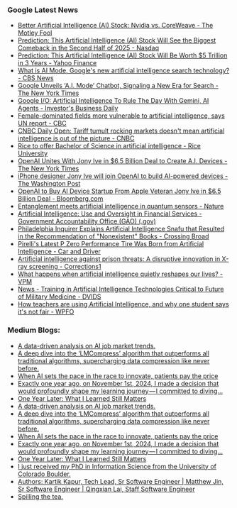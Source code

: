 ### Google Latest News
<!-- GOOGLE-NEWS-CONTENT:START -->

- [Better Artificial Intelligence (AI) Stock: Nvidia vs. CoreWeave - The Motley Fool](https://news.google.com/rss/articles/CBMilwFBVV95cUxQZkQ4WnZVUW51TS0zd2tXOFVNdkNVTFkwemR6WTdfcmhucnloT3JzenNYRlQ2Zkpxd29uNXg0eVo1LXoxUWY1dlJQNlVGaHdWanhjU09fN3VmVldZUnRUTUNfak1fQm5XODh2U0dlS0E1UGRWcHdSMWZ4dnJPNEp3WTJ3eUtGT1BYNlF6Z2ktSllvMTNhN1Qw?oc=5)
- [Prediction: This Artificial Intelligence (AI) Stock Will See the Biggest Comeback in the Second Half of 2025 - Nasdaq](https://news.google.com/rss/articles/CBMiugFBVV95cUxNbE56NHBWY1RqNjRLUXpfZEUzVU96eUJqaDZweWhxRElfWmNLcTljc1FWb0FJdWFWUE02Sm5oOGhUT0sxNl9GRFBqN0VTaGR3cnpvU3ZlUnFkdGgxX2t4NHZHaElBanJMcmxnU2d3NFViN1l6cXNSSkdXVjNqT0lzWExTYlZGSm9SN1VvdHZ6ZjJlSXd3XzNGb0oxNDBfMlZqNnNEQkYyTjJXSG5PUndpTGtQUlVlRkVnaWc?oc=5)
- [Prediction: This Artificial Intelligence (AI) Stock Will Be Worth $5 Trillion in 3 Years - Yahoo Finance](https://news.google.com/rss/articles/CBMikwFBVV95cUxPZl9ZS05KNEowcnRBQ1JyZU4wTkttcnBjUEN5dUV1VDRoanQzUW9SUTdvd0R5WFAzM0FjNE01Vm03NlQwRlkzTkxadHRQdlhBSVozdXgzMjU5Wm9NWjVvQTJ1SzJPbnBHUi12N3dGVDlQdVBESUVYN05yQ1VEbzZoVnRLMFlPVnpHckRiOG1sVzNOXzA?oc=5)
- [What is AI Mode, Google's new artificial intelligence search technology? - CBS News](https://news.google.com/rss/articles/CBMib0FVX3lxTE5JQkI5ZlQzeFJkWlloUUJCaEdxSzJiRmlzcHkzWThIT0hXak5VYzAwRHdaTXNGMkVQcUF1WE1hcVB0dDI3ekM3b0pILUFORGlJakcxVGdSYjBqTEwxaVhjb050ekotSmdFTEx1R0d4QdIBdEFVX3lxTFBFcVdja0RBUU5oWndzdmlvd0RwM0dxQnJ4MXA4ZUtnaHVBQkhqUTkybnJBbnV2dmpFRXNERk82X1I5YTgzMGRXSktham4tV1JkV2o3QUhyVExSaGdOLW1FM29ESmVjV1lWMWpXS3h5eGktVmRl?oc=5)
- [Google Unveils ‘A.I. Mode’ Chatbot, Signaling a New Era for Search - The New York Times](https://news.google.com/rss/articles/CBMijgFBVV95cUxOU0xJRlBMalJQVzRkWnZUYW9OejV4SlV0elZOY2pORFp1b3NscW9GblVpbHhCQ2x2LWJoTlpHUTdHTUpwV3VZNG9ZOE1CczM5cVczd01TWkxKNkd1UUwydXlsRzJmM200Mnpsb1VuOVZaUXk1QlVyQWZHMGNEZXBpN0NodmR5MHZUb2VDN0J3?oc=5)
- [Google I/O: Artificial Intelligence To Rule The Day With Gemini, AI Agents - Investor's Business Daily](https://news.google.com/rss/articles/CBMinAFBVV95cUxQNjE0YnVrZE5BRHM0V2RHT0ZrOXQ1VGVtQ2RFSU4wV2J3cnFFVkliSzBkZmFTWnBqNENWVmNZc3R6VGNNbTlxVm1XU2xHckxnbTdZQjRJbWdMa2ZPR3c0WGpRY19WVXF0dXZ5Q0RVWlpOVVRLellQQVN1ZTdSamRNSmlHdlJjNlFqOTNMa3BwWnFsUll4b3J5VVFLM20?oc=5)
- [Female-dominated fields more vulnerable to artificial intelligence, says UN report - CBC](https://news.google.com/rss/articles/CBMicEFVX3lxTE41MTBHaC1uNnByNVJOYS1ONVVqdUZzQzgzdnRZYnF5LXFydWZPd1BvVlBQM0F4dWJaeXIwS21yMl9rVHk0RWlmcVlhWTVKaW9jZ3FUanRraWhIeFVCYkM3dEMyMTBWWkt4N1BCYTF3SlM?oc=5)
- [CNBC Daily Open: Tariff tumult rocking markets doesn't mean artificial intelligence is out of the picture - CNBC](https://news.google.com/rss/articles/CBMiowFBVV95cUxQRDFOVXNILW9Uc09LdGhGdTVFYVhVNXcteUdBNlNtS1FfRlJuelQwV3lEWWV5RzluWF9URG9qVmZLZDM5SmpFRDlIbTNkTndmRlpOMUVwZ0NPay1KYm5HMjJncWg5dFlhTkVibzllT1puek0zUndaNkVDVnFKNlVva3oxVFRqeTJYYkhxaklSazN1RWJGVV8xYnViVHlaak41d0FF0gGoAUFVX3lxTE5uSHlaNlp3aWxQNk5rR3NXZy1EMzJQdkJwSTllLUJMQkRXRVYtZXZwbHVZclZOMVVJTFJpOGtQelVBMTNPYXpDUzNDS0RHWXJmY0x0RVR4Xy1OdWJVc2FyR1VEMlNGamVZTDFqQzJyVDgxY3lQS0FJcTdfWnNLS1hDZEtRUlFRSzMzMkJ0TXdtR1F4OVdzQjI1Y1oxUWQ4ZThJVFhnM3NsZA?oc=5)
- [Rice to offer Bachelor of Science in artificial intelligence - Rice University](https://news.google.com/rss/articles/CBMiiwFBVV95cUxPeldGdHFpdU1HeWlxcU1zaUE3YjZVMmVnNW04ZU8teWpyR0VUVlh3WVVDa1lDVXMwaXZlRzJkaktSd3ZQTHZaSThSWFNITm04TGtiUXVLWEpSSDRwb0toRHdLT0NVOTIxa3pMQzNjUzA5b09KNGxxek9ybENnM2xKMTlnaGZKbHJfWDNF?oc=5)
- [OpenAI Unites With Jony Ive in $6.5 Billion Deal to Create A.I. Devices - The New York Times](https://news.google.com/rss/articles/CBMie0FVX3lxTE00YUFiazc1ektPUE1tdVJIM1BXWGpIYjNkY3FlS29PWWE0UFRxd09Dbzg5REszRnNBTGR6WnpqQ0FrYzBXVzJBNWwwZmo4cU1nNGRnTlEtamxjZXRqNThwSmJFS0FqRWJmeVJJU0pVeUM2MHRNN2pGdzljaw?oc=5)
- [iPhone designer Jony Ive will join OpenAI to build AI-powered devices - The Washington Post](https://news.google.com/rss/articles/CBMihgFBVV95cUxQLVplZUhEVTlwdlo5QXBRby1QMC1kMzNaR1drT1czUEtyUk1aN3BDLV92eGluNlNDYUdEMGpZeWptZkkyYU83MVRQUHg4ZjBMajUxWDcwMzhibFNqd2wtdkxveGFTZVd5OUY0Yk16RERSU184STlhbHpYWE9qMWRVU2hITllTdw?oc=5)
- [OpenAI to Buy AI Device Startup From Apple Veteran Jony Ive in $6.5 Billion Deal - Bloomberg.com](https://news.google.com/rss/articles/CBMixgFBVV95cUxOUEJ4eDVfUlo5amVuV2k5dUJxLWdfX3VrVU1YeWdQR3JWVENHbTZ1aW1JalFsUENmMmR2UEdqOWVBVVpmUGNUSERGVm0tM280V0h1NFNRRmdKdnBxMTF6OFVvbXhJQU16ai1jcEZPb2p0cjRvZWtCS0N5QUp6N29qYzhGeEd0T1ZaMUtGRUtnSlU3bHdhNTJockM3c2RuM1JZUm1YdjRUU1ZWcXdfdHoyQlI2NlNyN2tYSzlSelU0MFBiWFNmMXc?oc=5)
- [Entanglement meets artificial intelligence in quantum sensors - Nature](https://news.google.com/rss/articles/CBMiX0FVX3lxTE5jZThwLXJXRG1pa1JYeF9JNW1NRy1xVHNDUkRQaXZlOUtIeGsybjdfS2FjZ1hVbG5mY3VoVnE3R3NlRjJxcGJqNV9pa2JmZmx4ZS11SEhVYTdBV25MNGlF?oc=5)
- [Artificial Intelligence: Use and Oversight in Financial Services - Government Accountability Office (GAO) (.gov)](https://news.google.com/rss/articles/CBMiVEFVX3lxTE5KTmVaU1VyUENkblE1UUNfNDdKb3UwNXdlNkpvNUx3S284T0VKOUNxc05BaDNIRlNZZlZJWjBiUmtVSURfdndsRnVTQmpHcEZyejl3ZQ?oc=5)
- [Philadelphia Inquirer Explains Artificial Intelligence Snafu that Resulted in the Recommendation of "Nonexistent" Books - Crossing Broad](https://news.google.com/rss/articles/CBMi9AFBVV95cUxQU0I2amFNNnduRl9UWTMtVTNpdGxJdUJmVWNTR2RTY1lBZkNoRjlMY1JMMFVITzdUcGl5cTlJR0xORkdnZ29HM29qQ2FwVnJoX05yOUhQZU5DUWRYYU0zTXh0TGN3WnNheTUzRUNlMUo5cEEwZllLd1dKUWxnellFc0lUZXJfaGx5eGFrRTFxNGFYRlJPSDUyWFhpSGFzUDc1Z05jWDBtcEdYdVJsclF5MVY3MThManhMa2kwYkZwU2YwclRpaC00VlNOdUlteFJQc2pyRU1GSkVvRnFDTmdqa3NRaDdvV2U0cG5vdnNzdy14ZEVp?oc=5)
- [Pirelli's Latest P Zero Performance Tire Was Born from Artificial Intelligence - Car and Driver](https://news.google.com/rss/articles/CBMiggFBVV95cUxQN25NZUh5Y2dQNnlieXRnNm05Z3RFYjE2NE9MZ3NWd1E0TnJSSDN2ZzdQWllUTjN3TzVNRGhySjJzSV9OYk9hV21yMWZXWEhMem5ScmducEtQZXMteDg4TDhNSVFheExFbHNjS2NRbl9MbWpVQXIyUVNrenhkUnJ3ZXBR?oc=5)
- [Artificial intelligence against prison threats: A disruptive innovation in X-ray screening - Corrections1](https://news.google.com/rss/articles/CBMi8AFBVV95cUxNY3Btek9NVW5Kb3lCQldleU10bDd6bUNNR2JwaklsVjd1LVFtc2wxVHRsZXZBVjVsRHpkbGl0YWNLd3FHdGZYbk9vYXRjMU1sdThfY0lLRjIzZjlnaWtGODlSYXpaa3FvT3c1cnE2MXZTaHdoOThDdEZWVGN2VlZNUjg1YVdmWUlkV3VlZmNXNUNrS3RYZ2IyaGNHNFZfSFlxUUhCY2wzVVFFTVpITm5VOUtndnFJbTFCZGgzXzJ3T1UwREY3cXVGYWhDQkNvWjl3ZTFJMmx5T2FNaTBSNlZvbXM0U1Vla2NZQkh3TEw3c3E?oc=5)
- [What happens when artificial intelligence quietly reshapes our lives? - VPM](https://news.google.com/rss/articles/CBMirAFBVV95cUxQTktiSjlIdGZza3MxaWhEVV9tQUZVbEJQRFFnSXNRRGI0VUdoS09zU0lEdU5qRzAzRjNIaFMza2V2VEhlT0dvUkZLYjhRU1IyYmplczVxY1dYNzZGbm5ycWRhcGdRVHUwazJMVk53Uy1tUXFNUU5lNWlRVWFrSGVmckZCMGR1bWRRQjlKSmowcEp6bkdJZE4zVEZnTUpzdmJtSTB3MVg3RzZrampB?oc=5)
- [News - Training in Artificial Intelligence Technologies Critical to Future of Military Medicine - DVIDS](https://news.google.com/rss/articles/CBMitwFBVV95cUxQZnRtMDgyX3FEaktjQWdyNWdQeGRlT3RQTGhuQ25WQk5sVjZGa2tlY3FDaTgteXVXQ0hOZlZ2d3R3alBlNU5TNVFKQU5PTzBrTjdDc1k3MXc0SU9KOW1QWHRFRHBaUGVZeFhRRUpzR1JrNWxObzFiUnNBaFVKNnVXczF5aGl5Tk1OQmZKbVZKNm05eThScnpScFF5bERaYjhLamwtMXhHcTUtNFpmaF8zQVllWTN5a1E?oc=5)
- [How teachers are using Artificial Intelligence, and why one student says it's not fair - WPFO](https://news.google.com/rss/articles/CBMiugFBVV95cUxNYUdXQ2llazFxa25zQU5sSDYwRFVGdjlwZDNBT1JOZm9QTE85V2FOQVFDZTFvRTRrUTQwc0t4Rjd2QjR6SU9JQ0pCaFlyMmwxelFuUFcyQVJRUmdhTk53M1VzQmRvdDZMTjBWbElVcXVGYkZzZUJpRHVvNjhSSGJTQ3FKcXpQNzVZRjl2MlQwNGNYSFJ3b2lldmNMZ2twcXJ6RG9nZnFhMWdXanJIMFIwamZ6MW9WZzNzQkE?oc=5)<!-- GOOGLE-NEWS-CONTENT:END -->

### Medium Blogs:
<!-- MEDIUM-CONTENT:START -->

- [A data-driven analysis on AI job market trends.](https://medium.com/@vuthihienthu.ueb/should-data-scientists-pivot-to-ai-fb09d4836e8a?source=topic_portal---recommended_stories---machine_learning---0-107--------------------7dd4deec_2eb3_40d7_88f1_2ed7feb7f7e6--------------)
- [A deep dive into the ‘LMCompress’ algorithm that outperforms all traditional algorithms, supercharging data compression like never before.](https://medium.com/gitconnected/ai-just-made-data-compression-algorithms-multi-folds-better-than-ever-da09092ff9fd?source=topic_portal---recommended_stories---machine_learning---1-107--------------------7dd4deec_2eb3_40d7_88f1_2ed7feb7f7e6--------------)
- [When AI sets the pace in the race to innovate, patients pay the price](https://medium.com/the-generator/hinz-ai-healthcare-hype-vs-harm-2280b50c7fa5?source=topic_portal---recommended_stories---machine_learning---2-107--------------------7dd4deec_2eb3_40d7_88f1_2ed7feb7f7e6--------------)
- [Exactly one year ago, on November 1st, 2024, I made a decision that would profoundly shape my learning journey — I committed to diving…](https://medium.com/@senanahmedli89/input-embeddings-positional-encoding-the-forgotten-foundations-of-transformers-e44e3f671f62?source=topic_portal---recommended_stories---machine_learning---3-107--------------------7dd4deec_2eb3_40d7_88f1_2ed7feb7f7e6--------------)
- [One Year Later: What I Learned Still Matters](https://medium.com/data-science-collective/my-learning-to-being-hired-again-after-a-year-part-2-aae72024e3cb?source=topic_portal---recommended_stories---machine_learning---4-107--------------------7dd4deec_2eb3_40d7_88f1_2ed7feb7f7e6--------------)
- [A data-driven analysis on AI job market trends.](https://medium.com/@vuthihienthu.ueb/should-data-scientists-pivot-to-ai-fb09d4836e8a?source=topic_portal---recommended_stories---machine_learning---0-107--------------------7dd4deec_2eb3_40d7_88f1_2ed7feb7f7e6--------------)
- [A deep dive into the ‘LMCompress’ algorithm that outperforms all traditional algorithms, supercharging data compression like never before.](https://medium.com/gitconnected/ai-just-made-data-compression-algorithms-multi-folds-better-than-ever-da09092ff9fd?source=topic_portal---recommended_stories---machine_learning---1-107--------------------7dd4deec_2eb3_40d7_88f1_2ed7feb7f7e6--------------)
- [When AI sets the pace in the race to innovate, patients pay the price](https://medium.com/the-generator/hinz-ai-healthcare-hype-vs-harm-2280b50c7fa5?source=topic_portal---recommended_stories---machine_learning---2-107--------------------7dd4deec_2eb3_40d7_88f1_2ed7feb7f7e6--------------)
- [Exactly one year ago, on November 1st, 2024, I made a decision that would profoundly shape my learning journey — I committed to diving…](https://medium.com/@senanahmedli89/input-embeddings-positional-encoding-the-forgotten-foundations-of-transformers-e44e3f671f62?source=topic_portal---recommended_stories---machine_learning---3-107--------------------7dd4deec_2eb3_40d7_88f1_2ed7feb7f7e6--------------)
- [One Year Later: What I Learned Still Matters](https://medium.com/data-science-collective/my-learning-to-being-hired-again-after-a-year-part-2-aae72024e3cb?source=topic_portal---recommended_stories---machine_learning---4-107--------------------7dd4deec_2eb3_40d7_88f1_2ed7feb7f7e6--------------)
- [I just received my PhD in Information Science from the University of Colorado Boulder.](https://medium.com/@jessiejsmith01/i-documented-297-weeks-of-my-phd-through-mission-statements-8cdfc2e3dc1d?source=topic_portal---recommended_stories---machine_learning---5-107--------------------7dd4deec_2eb3_40d7_88f1_2ed7feb7f7e6--------------)
- [Authors: Kartik Kapur, Tech Lead, Sr Software Engineer | Matthew Jin, Sr Software Engineer | Qingxian Lai, Staff Software Engineer](https://medium.com/pinterest-engineering/how-pinterest-accelerates-ml-feature-iterations-via-effective-backfill-d67ea125519c?source=topic_portal---recommended_stories---machine_learning---6-107--------------------7dd4deec_2eb3_40d7_88f1_2ed7feb7f7e6--------------)
- [Spilling the tea.](https://medium.com/data-science-collective/what-i-actually-do-as-an-applied-scientist-at-twitch-amazon-dfce911b998e?source=topic_portal---recommended_stories---machine_learning---7-107--------------------7dd4deec_2eb3_40d7_88f1_2ed7feb7f7e6--------------)<!-- MEDIUM-CONTENT:END -->
